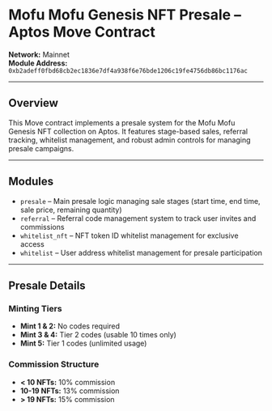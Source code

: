 # Mofu Mofu Genesis NFT Presale – Aptos Move Contract

**Network:** Mainnet  
**Module Address:** `0xb2adeff0fbd68cb2ec1836e7df4a938f6e76bde1206c19fe4756db86bc1176ac`

---

## Overview

This Move contract implements a presale system for the Mofu Mofu Genesis NFT collection on Aptos. It features stage-based sales, referral tracking, whitelist management, and robust admin controls for managing presale campaigns.

---

## Modules

- `presale` – Main presale logic managing sale stages (start time, end time, sale price, remaining quantity)
- `referral` – Referral code management system to track user invites and commissions
- `whitelist_nft` – NFT token ID whitelist management for exclusive access
- `whitelist` – User address whitelist management for presale participation

---

## Presale Details

### Minting Tiers

- **Mint 1 & 2:** No codes required
- **Mint 3 & 4:** Tier 2 codes (usable 10 times only)
- **Mint 5:** Tier 1 codes (unlimited usage)

### Commission Structure

- **< 10 NFTs:** 10% commission
- **10-19 NFTs:** 13% commission
- **> 19 NFTs:** 15% commission